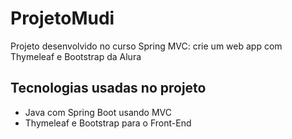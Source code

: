 # ProjetoMudi

Projeto desenvolvido no curso Spring MVC: crie um web app com Thymeleaf e Bootstrap da Alura

## Tecnologias usadas no projeto
- Java com Spring Boot usando MVC
- Thymeleaf e Bootstrap para o Front-End
